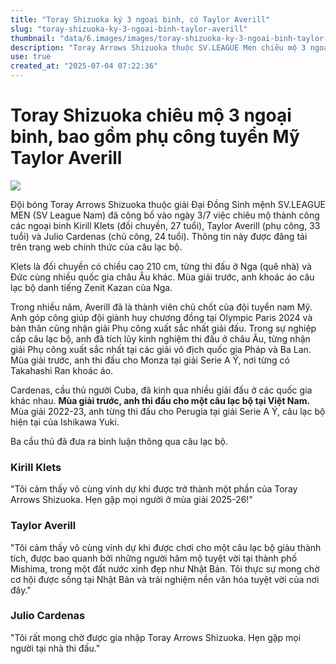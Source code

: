 ```yaml
---
title: "Toray Shizuoka ký 3 ngoại binh, có Taylor Averill"
slug: "toray-shizuoka-ky-3-ngoai-binh-taylor-averill"
thumbnail: "data/6.images/images/toray-shizuoka-ky-3-ngoai-binh-taylor-averill.webp"
description: "Toray Arrows Shizuoka thuộc SV.LEAGUE Men chiêu mộ 3 ngoại binh Kirill Klets, Taylor Averill và Julio Cardenas."
use: true
created_at: "2025-07-04 07:22:36"
---
```


# Toray Shizuoka chiêu mộ 3 ngoại binh, bao gồm phụ công tuyển Mỹ Taylor Averill

![](/images/20250703-00041611-vballk-000-3-view.webp)

Đội bóng Toray Arrows Shizuoka thuộc giải Đại Đồng Sinh mệnh SV.LEAGUE MEN (SV League Nam) đã công bố vào ngày 3/7 việc chiêu mộ thành công các ngoại binh Kirill Klets (đối chuyền, 27 tuổi), Taylor Averill (phụ công, 33 tuổi) và Julio Cardenas (chủ công, 24 tuổi). Thông tin này được đăng tải trên trang web chính thức của câu lạc bộ.

Klets là đối chuyền có chiều cao 210 cm, từng thi đấu ở Nga (quê nhà) và Đức cùng nhiều quốc gia châu Âu khác. Mùa giải trước, anh khoác áo câu lạc bộ danh tiếng Zenit Kazan của Nga.

Trong nhiều năm, Averill đã là thành viên chủ chốt của đội tuyển nam Mỹ. Anh góp công giúp đội giành huy chương đồng tại Olympic Paris 2024 và bản thân cũng nhận giải Phụ công xuất sắc nhất giải đấu. Trong sự nghiệp cấp câu lạc bộ, anh đã tích lũy kinh nghiệm thi đấu ở châu Âu, từng nhận giải Phụ công xuất sắc nhất tại các giải vô địch quốc gia Pháp và Ba Lan. Mùa giải trước, anh thi đấu cho Monza tại giải Serie A Ý, nơi từng có Takahashi Ran khoác áo.

Cardenas, cầu thủ người Cuba, đã kinh qua nhiều giải đấu ở các quốc gia khác nhau. **Mùa giải trước, anh thi đấu cho một câu lạc bộ tại Việt Nam.** Mùa giải 2022-23, anh từng thi đấu cho Perugia tại giải Serie A Ý, câu lạc bộ hiện tại của Ishikawa Yuki.

Ba cầu thủ đã đưa ra bình luận thông qua câu lạc bộ.

### Kirill Klets
"Tôi cảm thấy vô cùng vinh dự khi được trở thành một phần của Toray Arrows Shizuoka. Hẹn gặp mọi người ở mùa giải 2025-26!"

### Taylor Averill
"Tôi cảm thấy vô cùng vinh dự khi được chơi cho một câu lạc bộ giàu thành tích, được bao quanh bởi những người hâm mộ tuyệt vời tại thành phố Mishima, trong một đất nước xinh đẹp như Nhật Bản. Tôi thực sự mong chờ cơ hội được sống tại Nhật Bản và trải nghiệm nền văn hóa tuyệt vời của nơi đây."

### Julio Cardenas
"Tôi rất mong chờ được gia nhập Toray Arrows Shizuoka. Hẹn gặp mọi người tại nhà thi đấu."